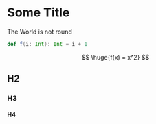 # Some Title

The World is not round

```scala
def f(i: Int): Int = i + 1
```

$$ \huge{f(x) = x^2} $$



## H2
### H3
#### H4